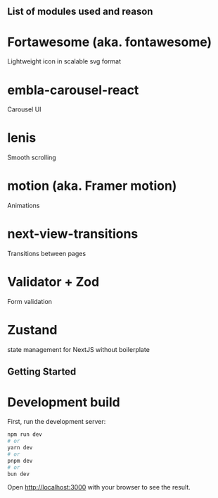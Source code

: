 ## List of modules used and reason

# Fortawesome (aka. fontawesome)
Lightweight icon in scalable svg format
# embla-carousel-react
Carousel UI
# lenis
Smooth scrolling
# motion (aka. Framer motion)
Animations
# next-view-transitions
Transitions between pages
# Validator + Zod
Form validation
# Zustand
state management for NextJS without boilerplate

## Getting Started

# Development build
First, run the development server:

```bash
npm run dev
# or
yarn dev
# or
pnpm dev
# or
bun dev
```

Open [http://localhost:3000](http://localhost:3000) with your browser to see the result.

